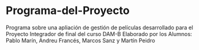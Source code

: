 # Programa-del-Proyecto
Programa sobre una apliación de gestión de películas desarrollado para el Proyecto Integrador de final del curso DAM-B
Elaborado por los Alumnos: Pablo Marín, Andreu Francés, Marcos Sanz y Martín Peidro
